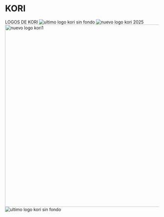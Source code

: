 # KORI
LOGOS DE KORI
![ultimo logo kori sin fondo](https://github.com/user-attachments/assets/79768b51-6236-4ce9-90fe-0f1e23ba8331)
![nuevo logo kori 2025](https://github.com/user-attachments/assets/d4ef1aad-972b-460f-b790-1b629d91491a)
<img width="674" height="598" alt="nuevo logo kori1" src="https://github.com/user-attachments/assets/ddad491c-9d7c-4ddd-b633-7e5942eb87a3" />
![ultimo logo kori sin fondo](https://github.com/user-attachments/assets/cc4cac0e-e006-4200-9f88-1b70728851a6)

